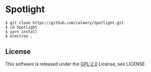 # Spotlight

```
$ git clone https://github.com/calmery/Spotlight.git
$ cd Spotlight
$ yarn install
$ electron .
```

## License
This software is released under the [GPL-2.0](https://opensource.org/licenses/GPL-2.0) License, see LICENSE.
